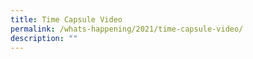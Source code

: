 ```yaml
---
title: Time Capsule Video
permalink: /whats-happening/2021/time-capsule-video/
description: ""
---
```

